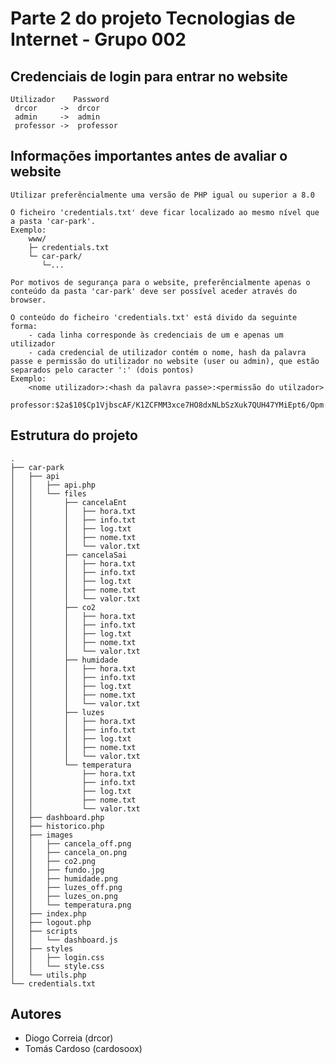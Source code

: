 # Parte 2 do projeto Tecnologias de Internet - Grupo 002

## Credenciais de login para entrar no website
    Utilizador    Password
     drcor     ->  drcor
     admin     ->  admin
     professor ->  professor


## Informações importantes antes de avaliar o website
    Utilizar preferêncialmente uma versão de PHP igual ou superior a 8.0

    O ficheiro 'credentials.txt' deve ficar localizado ao mesmo nível que a pasta 'car-park'.
    Exemplo:
        www/
        ├─ credentials.txt
        └─ car-park/
           └─...

    Por motivos de segurança para o website, preferêncialmente apenas o conteúdo da pasta 'car-park' deve ser possível aceder através do browser.

    O conteúdo do ficheiro 'credentials.txt' está divido da seguinte forma:
        - cada linha corresponde às credenciais de um e apenas um utilizador
        - cada credencial de utilizador contém o nome, hash da palavra passe e permissão do utilizador no website (user ou admin), que estão separados pelo caracter ':' (dois pontos)
    Exemplo:
        <nome utilizador>:<hash da palavra passe>:<permissão do utilzador>
        professor:$2a$10$Cp1VjbscAF/K1ZCFMM3xce7HO8dxNLbSzXuk7QUH47YMiEpt6/Opm:admin


## Estrutura do projeto
    .
    ├── car-park
    │   ├── api
    │   │   ├── api.php
    │   │   └── files
    │   │       ├── cancelaEnt
    │   │       │   ├── hora.txt
    │   │       │   ├── info.txt
    │   │       │   ├── log.txt
    │   │       │   ├── nome.txt
    │   │       │   └── valor.txt
    │   │       ├── cancelaSai
    │   │       │   ├── hora.txt
    │   │       │   ├── info.txt
    │   │       │   ├── log.txt
    │   │       │   ├── nome.txt
    │   │       │   └── valor.txt
    │   │       ├── co2
    │   │       │   ├── hora.txt
    │   │       │   ├── info.txt
    │   │       │   ├── log.txt
    │   │       │   ├── nome.txt
    │   │       │   └── valor.txt
    │   │       ├── humidade
    │   │       │   ├── hora.txt
    │   │       │   ├── info.txt
    │   │       │   ├── log.txt
    │   │       │   ├── nome.txt
    │   │       │   └── valor.txt
    │   │       ├── luzes
    │   │       │   ├── hora.txt
    │   │       │   ├── info.txt
    │   │       │   ├── log.txt
    │   │       │   ├── nome.txt
    │   │       │   └── valor.txt
    │   │       └── temperatura
    │   │           ├── hora.txt
    │   │           ├── info.txt
    │   │           ├── log.txt
    │   │           ├── nome.txt
    │   │           └── valor.txt
    │   ├── dashboard.php
    │   ├── historico.php
    │   ├── images
    │   │   ├── cancela_off.png
    │   │   ├── cancela_on.png
    │   │   ├── co2.png
    │   │   ├── fundo.jpg
    │   │   ├── humidade.png
    │   │   ├── luzes_off.png
    │   │   ├── luzes_on.png
    │   │   └── temperatura.png
    │   ├── index.php
    │   ├── logout.php
    │   ├── scripts
    │   │   └── dashboard.js
    │   ├── styles
    │   │   ├── login.css
    │   │   └── style.css
    │   └── utils.php
    └── credentials.txt
    
## Autores
- Diogo Correia (drcor)
- Tomás Cardoso (cardosoox)
